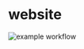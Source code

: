 # website

![example workflow](https://github.com/github/docs/actions/workflows/testing.yml/badge.svg)
